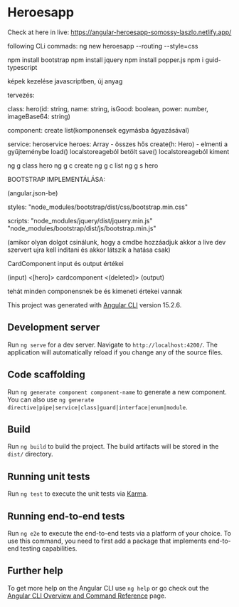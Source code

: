# Heroesapp

Check at here in live: https://angular-heroesapp-somossy-laszlo.netlify.app/


following CLi commads:
ng new heroesapp --routing --style=css

npm install bootstrap
npm install jquery
npm install popper.js
npm i guid-typescript

képek kezelése javascriptben, új anyag


tervezés:

class:
   hero(id: string, name: string, isGood: boolean, power: number, imageBase64: string)

component:
  create
  list(komponensek egymásba ágyazásával)	

service:
  heroservice
    heroes: Array<Hero> - összes hős
    create(h: Hero) - elmenti a gyűjteménybe
    load() localstoreageból betölt
    save() localstoreageból kiment

ng g class hero
ng g c create
ng g c list
ng g s hero

BOOTSTRAP IMPLEMENTÁLÁSA:

(angular.json-be)

styles:
"node_modules/bootstrap/dist/css/bootstrap.min.css"

scripts:
"node_modules/jquery/dist/jquery.min.js"
"node_modules/bootstrap/dist/js/bootstrap.min.js"

(amikor olyan dolgot csinálunk, hogy a cmdbe hozzáadjuk akkor a live dev szervert ujra kell inditani és akkor látszik a hatása csak)


CardComponent input és output értékei

(input) <[hero]>	cardcomponent <(deleted)> (output)

tehát minden componensnek be és kimeneti értekei vannak

This project was generated with [Angular CLI](https://github.com/angular/angular-cli) version 15.2.6.

## Development server

Run `ng serve` for a dev server. Navigate to `http://localhost:4200/`. The application will automatically reload if you change any of the source files.

## Code scaffolding

Run `ng generate component component-name` to generate a new component. You can also use `ng generate directive|pipe|service|class|guard|interface|enum|module`.

## Build

Run `ng build` to build the project. The build artifacts will be stored in the `dist/` directory.

## Running unit tests

Run `ng test` to execute the unit tests via [Karma](https://karma-runner.github.io).

## Running end-to-end tests

Run `ng e2e` to execute the end-to-end tests via a platform of your choice. To use this command, you need to first add a package that implements end-to-end testing capabilities.

## Further help

To get more help on the Angular CLI use `ng help` or go check out the [Angular CLI Overview and Command Reference](https://angular.io/cli) page.
